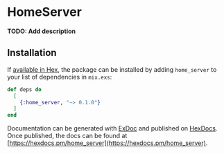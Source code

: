 # HomeServer

**TODO: Add description**

## Installation

If [available in Hex](https://hex.pm/docs/publish), the package can be installed
by adding `home_server` to your list of dependencies in `mix.exs`:

```elixir
def deps do
  [
    {:home_server, "~> 0.1.0"}
  ]
end
```

Documentation can be generated with [ExDoc](https://github.com/elixir-lang/ex_doc)
and published on [HexDocs](https://hexdocs.pm). Once published, the docs can
be found at [https://hexdocs.pm/home_server](https://hexdocs.pm/home_server).

